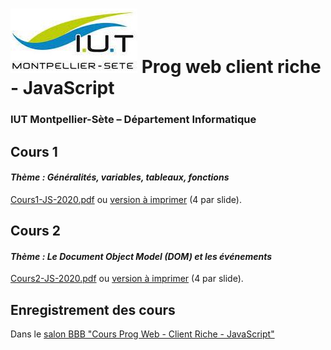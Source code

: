 # ![](ressources/logo.jpeg) Prog web client riche - JavaScript 

### IUT Montpellier-Sète – Département Informatique

## Cours 1
#### _Thème : Généralités, variables, tableaux, fonctions_

[Cours1-JS-2020.pdf](ressources/pdf/Cours1-JS-2020.pdf) ou [version à imprimer](ressources/pdf/Cours1-JS-2020-print.pdf) (4 par slide).

## Cours 2
#### _Thème : Le Document Object Model (DOM) et les événements_

[Cours2-JS-2020.pdf](ressources/pdf/Cours2-JS-2020.pdf) ou [version à imprimer](ressources/pdf/Cours2-JS-2020-print.pdf) (4 par slide).

<!-- ## Cours 3 -->
<!-- #### _Thème : Asynchronisme en JavaScript_ -->

<!-- [Cours3-JS-2020.pdf](http://www.sgagne-iutinfo.ovh/JS/Cours/Cours3-JS-2020.pdf) -->

## Enregistrement des cours

Dans le [salon BBB "Cours Prog Web - Client Riche -
JavaScript"](https://moodle.umontpellier.fr/mod/bigbluebuttonbn/view.php?id=378382)
